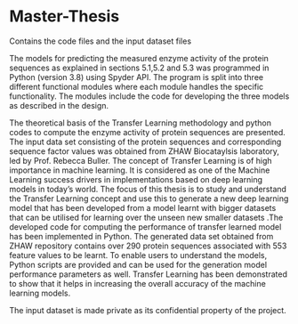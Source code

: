# Master-Thesis
Contains the code files and the input dataset files 


The models for predicting the measured enzyme activity of the protein sequences as 
explained in sections 5.1,5.2 and 5.3 was programmed in Python (version 3.8) using 
Spyder API. The program is split into three different functional modules where 
each module handles the specific functionality. The modules include the code for 
developing the three models as described in the design.

The theoretical basis of the Transfer Learning methodology and python 
codes to compute the enzyme activity of protein sequences are presented. The 
input data set consisting of the protein sequences and corresponding sequence 
factor values was obtained from ZHAW Biocataylsis laboratory, led by Prof. Rebecca 
Buller. The concept of Transfer Learning is of high importance in machine learning. 
It is considered as one of the Machine Learning success drivers in implementations 
based on deep learning models in today’s world. The focus of this thesis is to study 
and understand the Transfer Learning concept and use this to generate a new deep 
learning model that has been developed from a model learnt with bigger datasets 
that can be utilised for learning over the unseen new smaller datasets .The
developed code for computing the performance of transfer learned model has been
implemented in Python. The generated data set obtained from ZHAW repository
contains over 290 protein sequences associated with 553 feature values to be 
learnt. To enable users to understand the models, Python scripts are provided and 
can be used for the generation model performance parameters as well. Transfer
Learning has been demonstrated to show that it helps in increasing the overall 
accuracy of the machine learning models.

The input dataset is made private as its confidential property of the project.
